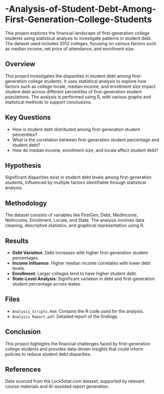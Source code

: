 # -Analysis-of-Student-Debt-Among-First-Generation-College-Students
This project explores the financial landscape of first-generation college students using statistical analysis to investigate patterns in student debt. The dataset used includes 2012 colleges, focusing on various factors such as median income, net price of attendance, and enrollment size.

## Overview
This project investigates the disparities in student debt among first-generation college students. It uses statistical analysis to explore how factors such as college locale, median income, and enrollment size impact student debt across different percentiles of first-generation student populations. The analysis is performed using R, with various graphs and statistical methods to support conclusions.

## Key Questions
- How is student debt distributed among first-generation student percentiles?
- What is the correlation between first-generation student percentage and student debt?
- How do median income, enrollment size, and locale affect student debt?
  
## Hypothesis
Significant disparities exist in student debt levels among first-generation students, influenced by multiple factors identifiable through statistical analysis.

## Methodology
The dataset consists of variables like FirstGen, Debt, MedIncome, NetIncome, Enrollment, Locale, and State. The analysis involves data cleaning, descriptive statistics, and graphical representation using R.

## Results
- **Debt Variation**: Debt increases with higher first-generation student percentages.
- **Income Influence**: Higher median income correlates with lower debt levels.
- **Enrollment**: Larger colleges tend to have higher student debt.
- **State-Level Analysis**: Significant variation in debt and first-generation student percentage across states.

## Files
- `Analysis_Scripts.Rmd`: Contains the R code used for the analysis.
- `Analysis Report.pdf`: Detailed report of the findings.

## Conclusion
This project highlights the financial challenges faced by first-generation college students and provides data-driven insights that could inform policies to reduce student debt disparities.

## References
Data sourced from the Lock5stat.com dataset, supported by relevant course materials and AI-assisted report generation.
